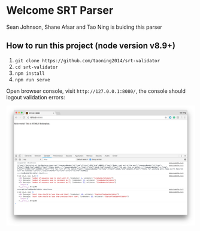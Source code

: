 # Welcome SRT Parser

Sean Johnson, Shane Afsar and Tao Ning is buiding this parser

## How to run this project (node version v8.9+)

1. `git clone https://github.com/taoning2014/srt-validator`
2. `cd srt-validator`
3. `npm install`
4. `npm run serve`

Open browser console, visit `http://127.0.0.1:8080/`, the console should logout validation errors:

![validation errors screenshot](/image/validation-errors.png)
